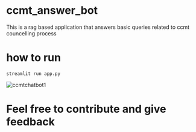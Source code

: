 # ccmt_answer_bot
This is a rag based application that answers basic queries related to ccmt councelling process

# how to run 
`streamlit run app.py`

![ccmtchatbot1](https://github.com/user-attachments/assets/f6a1b769-7ecf-4af6-b6e1-46435c2dbc37)


# Feel free to contribute and give feedback 
